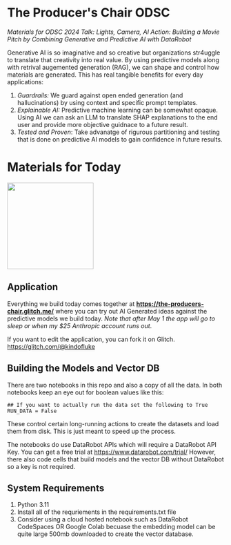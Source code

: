 # The Producer's Chair ODSC

*Materials for ODSC 2024 Talk: Lights, Camera, AI Action: Building a Movie Pitch by Combining Generative and Predictive AI with DataRobot*

Generative AI is so imaginative and so creative but organizations str4uggle to translate that creativity into real value. By using predictive models along with retrival augemented generation (RAG), we can shape and control how materials are generated. This has real tangible benefits for every day applications: 

1. *Guardrails:* We guard against open ended generation (and hallucinations) by using context and specific prompt templates. 
2. *Explainable AI:* Predictive machine learning can be somewhat opaque. Using AI we can ask an LLM to translate SHAP explanations to the end user and provide more objective guidnace to a future result. 
3. *Tested and Proven*: Take advanatge of rigurous partitioning and testing that is done on predictive AI models to gain confidence in future results. 

# Materials for Today

<img src="TheLastHorizon.png" width="200px"></img>


## Application

Everything we build today comes together at **https://the-producers-chair.glitch.me/** where you can try out AI Generated ideas against the predictive models we build today. *Note that after May 1 the app will go to sleep or when my $25 Anthropic account runs out*. 

If you want to edit the application, you can fork it on Glitch. https://glitch.com/@kindofluke

## Building the Models and Vector DB

There are two notebooks in this repo and also a copy of all the data. In both notebooks keep an eye out for boolean values like this: 

```
## If you want to actually run the data set the following to True
RUN_DATA = False
```
These control certain long-running actions to create the datasets and load them from disk. This is just meant to speed up the process. 

The notebooks do use DataRobot APIs which will require a DataRobot API Key. You can get a free trial at https://www.datarobot.com/trial/ However, there also code cells that build models and the vector DB without DataRobot so a key is not required. 


## System Requirements

1. Python 3.11
2. Install all of the requriements in the requirements.txt file
3. Consider using a cloud hosted notebook such as DataRobot CodeSpaces OR Google Colab becuase the embedding model can be quite large 500mb downloaded to create the vector database. 